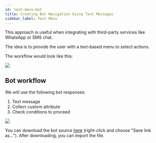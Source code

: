 ```yaml
---
id: text-menu-bot
title: Creating Bot Navigation Using Text Messages
sidebar_label: Text Menu
---
```


This approach is useful when integrating with third-party services like WhatsApp or SMS chat.

The idea is to provide the user with a text-based menu to select actions.

The workflow would look like this:

![](/img/bot/text-menu.png)

## Bot workflow

We will use the following bot responses:

1.  Text message
2.  Collect custom attribute
3.  Check conditions to proceed

![](/img/bot/text-menu-bot.png)

You can download the bot source [here](/img/bot/ai/text-bot.json?v=2) (right-click and choose "Save link as..."). After downloading, you can import the file.
